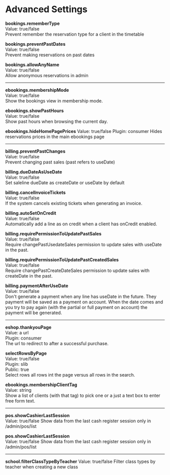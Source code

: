 
Advanced Settings
============================

**bookings.rememberType**  
Value: true/false  
Prevent remember the reservation type for a client in the timetable

**bookings.preventPastDates**  
Value: true/false  
Prevent making reservations on past dates

**bookings.allowAnyName**  
Value: true/false  
Allow anonymous reservations in admin

-----

**ebookings.membershipMode**  
Value: true/false  
Show the bookings view in membership mode.

**ebookings.showPastHours**  
Value: true/false  
Show past hours when browsing the current day.

**ebookings.hideHomePagePrices**
Value: true/false
Plugin: consumer
Hides reservations prices in the main ebookings page

-----

**billing.preventPastChanges**  
Value: true/false  
Prevent changing past sales (past refers to useDate)

**billing.dueDateAsUseDate**  
Value: true/false              
Set saleline dueDate as createDate or useDate by default

**billing.cancelInvoiceTickets**   
Value: true/false  
If the system cancels existing tickets when generating an invoice.

**billing.autoSetOnCredit**  
Value: true/false  
Automatically add a line as on credit when a client has onCredit enabled.

**billing.requirePermissionToUpdatePastSales**  
Value: true/false  
Require changePastUsedateSales permission to update sales with useDate in the past.

**billing.requirePermissionToUpdatePastCreatedSales**  
Value: true/false  
Require changePastCreateDateSales permission to update sales with createDate in the past.

**billing.paymentAfterUseDate**  
Value: true/false  
Don't generate a payment when any line has useDate in the future. They payment will be saved as a payment on account.
When the date comes and you try to pay again (with the partial or full payment on account) the payment will be generated.

-----

**eshop.thankyouPage**  
Value: a url  
Plugin: consumer  
The url to redirect to after a successful purchase.  

**selectRowsByPage**  
Value: true/false   
Plugin: slib   
Public: true   
Select rows all rows int the page versus all rows in the search.

**ebookings.membershipClientTag**  
Value: string  
Show a list of clients (with that tag) to pick one or a just a text box to enter free form text.

-----

**pos.showCashierLastSession**  
Value: true/false
Show data from the last cash register session only in /admin/pos/list

**pos.showCashierLastSession**  
Value: true/false
Show data from the last cash register session only in /admin/pos/list

-----

**school.filterClassTypeByTeacher**
Value: true/false
Filter class types by teacher when creating a new class
